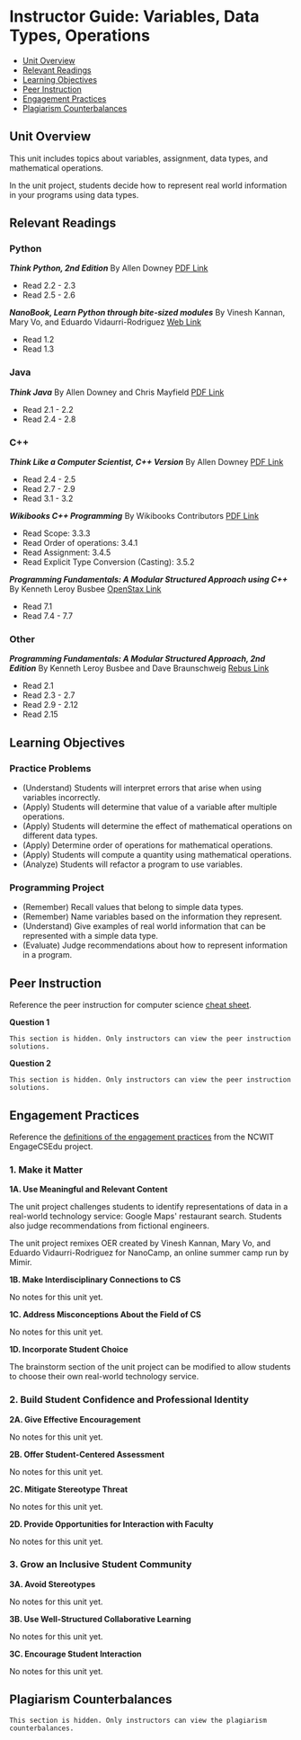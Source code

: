# Instructor Guide: Variables, Data Types, Operations

- [Unit Overview](#unit-overview)
- [Relevant Readings](#relevant-readings)
- [Learning Objectives](#learning-objectives)
- [Peer Instruction](#peer-instruction)
- [Engagement Practices](#engagement-practices)
- [Plagiarism Counterbalances](#plagiarism-counterbalances)

## Unit Overview

This unit includes topics about variables, assignment, data types, and mathematical operations.

In the unit project, students decide how to represent real world information in your programs using data types.

## Relevant Readings

### Python

**_Think Python, 2nd Edition_**
By Allen Downey
[PDF Link](http://greenteapress.com/thinkpython2/thinkpython2.pdf)

- Read 2.2 - 2.3
- Read 2.5 - 2.6

**_NanoBook, Learn Python through bite-sized modules_**
By Vinesh Kannan, Mary Vo, and Eduardo Vidaurri-Rodriguez
[Web Link](https://mimirhq.github.io/nanobook/)

- Read 1.2
- Read 1.3

### Java

**_Think Java_**
By Allen Downey and Chris Mayfield
[PDF Link](http://greenteapress.com/thinkjava6/thinkjava.pdf)

- Read 2.1 - 2.2
- Read 2.4 - 2.8

### C++

**_Think Like a Computer Scientist, C++ Version_**
By Allen Downey
[PDF Link](http://greenteapress.com/thinkcpp/thinkCScpp.pdf)

- Read 2.4 - 2.5
- Read 2.7 - 2.9
- Read 3.1 - 3.2

**_Wikibooks C++ Programming_**
By Wikibooks Contributors
[PDF Link](https://upload.wikimedia.org/wikipedia/commons/e/e9/CPlusPlusProgramming.pdf)

- Read Scope: 3.3.3
- Read Order of operations: 3.4.1 
- Read Assignment: 3.4.5
- Read Explicit Type Conversion (Casting): 3.5.2

**_Programming Fundamentals: A Modular Structured Approach using C++_**
By Kenneth Leroy Busbee
[OpenStax Link](https://cnx.org/contents/MDgA8wfz@22.2:YzfkjC2r@17/Preface)

- Read 7.1
- Read 7.4 - 7.7

### Other

**_Programming Fundamentals: A Modular Structured Approach, 2nd Edition_**
By Kenneth Leroy Busbee and Dave Braunschweig
[Rebus Link](https://press.rebus.community/programmingfundamentals/)

- Read 2.1
- Read 2.3 - 2.7
- Read 2.9 - 2.12
- Read 2.15

## Learning Objectives

### Practice Problems

- (Understand) Students will interpret errors that arise when using variables incorrectly.
- (Apply) Students will determine that value of a variable after multiple operations.
- (Apply) Students will determine the effect of mathematical operations on different data types.
- (Apply) Determine order of operations for mathematical operations.
- (Apply) Students will compute a quantity using mathematical operations.
- (Analyze) Students will refactor a program to use variables.

### Programming Project

- (Remember) Recall values that belong to simple data types.
- (Remember) Name variables based on the information they represent.
- (Understand) Give examples of real world information that can be represented with a simple data type.
- (Evaluate) Judge recommendations about how to represent information in a program.

## Peer Instruction

Reference the peer instruction for computer science [cheat sheet](http://www.peerinstruction4cs.org/instructor-cheat-sheet/).

**Question 1**

```
This section is hidden. Only instructors can view the peer instruction solutions.
```

**Question 2**

```
This section is hidden. Only instructors can view the peer instruction solutions.
```

## Engagement Practices

Reference the [definitions of the engagement practices](https://www.engage-csedu.org/EP-definitions) from the NCWIT EngageCSEdu project.

### 1. Make it Matter

**1A. Use Meaningful and Relevant Content**

The unit project challenges students to identify representations of data in a real-world technology service: Google Maps' restaurant search. Students also judge recommendations from fictional engineers.

The unit project remixes OER created by Vinesh Kannan, Mary Vo, and Eduardo Vidaurri-Rodriguez for NanoCamp, an online summer camp run by Mimir.

**1B. Make Interdisciplinary Connections to CS**

No notes for this unit yet.

**1C. Address Misconceptions About the Field of CS**

No notes for this unit yet.

**1D. Incorporate Student Choice**

The brainstorm section of the unit project can be modified to allow students to choose their own real-world technology service.

### 2. Build Student Confidence and Professional Identity

**2A. Give Effective Encouragement**

No notes for this unit yet.

**2B. Offer Student-Centered Assessment**

No notes for this unit yet.

**2C. Mitigate Stereotype Threat**

No notes for this unit yet.

**2D. Provide Opportunities for Interaction with Faculty**

No notes for this unit yet.

### 3. Grow an Inclusive Student Community

**3A. Avoid Stereotypes**

No notes for this unit yet.

**3B. Use Well-Structured Collaborative Learning**

No notes for this unit yet.

**3C. Encourage Student Interaction**

No notes for this unit yet.

## Plagiarism Counterbalances

```
This section is hidden. Only instructors can view the plagiarism counterbalances.
```
